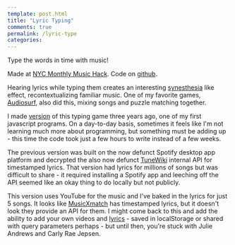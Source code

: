 ```yaml
---
template: post.html
title: "Lyric Typing"
comments: true
permalink: /lyric-type
categories: 
---
```


Type the words in time with music!

<div id='buttons'></div>

<div id='player'></div>

Made at [NYC Monthly Music Hack](http://monthlymusichackathon.org/). Code on [github](https://github.com/1wheel/roadtolarissa/tree/master/source/javascripts/posts/lyricType).

Hearing lyrics while typing them creates an interesting [synesthesia](https://en.wikipedia.org/wiki/Synesthesia) like effect, recontextualizing familiar music. One of my favorite games, [Audiosurf](https://en.wikipedia.org/wiki/Audiosurf), also did this, mixing songs and puzzle matching together. 

I made [version](https://github.com/1wheel/typing) of this typing game three years ago, one of my first javascript programs.  On a day-to-day basis, sometimes it feels like I'm not learning much more about programming, but something must be adding up - this time the code took just a few hours to write instead of a few weeks. 

The previous version was built on the now defunct Spotify desktop app platform and decrypted the also now defunct [TuneWiki](https://en.wikipedia.org/wiki/TuneWiki) internal API for timestamped lyrics. That version had lyrics for millions of songs but was difficult to share - it required installing a Spotify app and leeching off the API seemed like an okay thing to do locally but not publicly. 

This version uses YouTube for the music and I've baked in the lyrics for just 5 songs. It looks like [MusicXmatch](https://developer.musixmatch.com/) has timestamped lyrics, but it doesn't look they provide an API for them. I might come back to this and add the ability to add your own videos and [lyrics](https://en.wikipedia.org/wiki/LRC_(file_format)) - saved in localStorage or shared with query parameters perhaps - but until then, you're stuck with Julie Andrews and Carly Rae Jepsen.


<div class='tooltip'></div>



<link rel="stylesheet" type="text/css" href="/javascripts/posts/lyricType/style.css">


<script src="/javascripts/libs/d3.4.11.js" type="text/javascript"></script>
<script src="/javascripts/libs/lodash.js" type="text/javascript"></script>
<script src="/javascripts/libs/d3-jetpack-v1.js" type="text/javascript"></script>
<script src="/javascripts/libs/d3-starterkit-v1.js" type="text/javascript"></script>

<script src="https://www.youtube.com/iframe_api" type="text/javascript"></script>
<script src="/javascripts/posts/lyricType/songs.js"></script>
<script src="/javascripts/posts/lyricType/script.js"></script>
